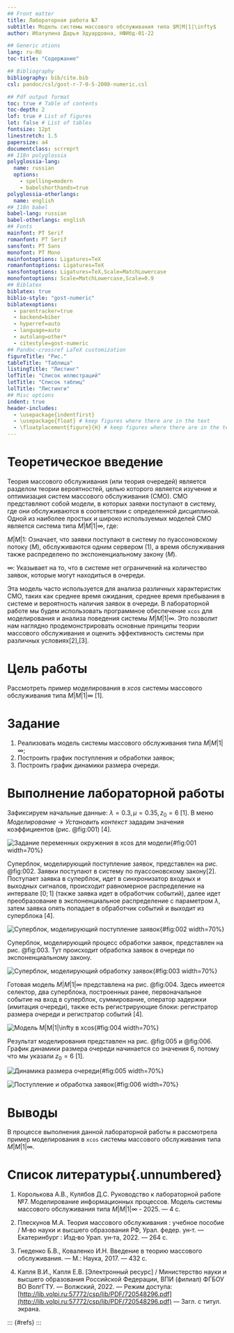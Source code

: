```yaml
---
## Front matter
title: Лабораторная работа №7
subtitle: Модель системы массового обслуживания типа $M|M|1|\infty$
author: Ибатулина Дарья Эдуардовна, НФИбд-01-22

## Generic otions
lang: ru-RU
toc-title: "Содержание"

## Bibliography
bibliography: bib/cite.bib
csl: pandoc/csl/gost-r-7-0-5-2008-numeric.csl

## Pdf output format
toc: true # Table of contents
toc-depth: 2
lof: true # List of figures
lot: false # List of tables
fontsize: 12pt
linestretch: 1.5
papersize: a4
documentclass: scrreprt
## I18n polyglossia
polyglossia-lang:
  name: russian
  options:
	- spelling=modern
	- babelshorthands=true
polyglossia-otherlangs:
  name: english
## I18n babel
babel-lang: russian
babel-otherlangs: english
## Fonts
mainfont: PT Serif
romanfont: PT Serif
sansfont: PT Sans
monofont: PT Mono
mainfontoptions: Ligatures=TeX
romanfontoptions: Ligatures=TeX
sansfontoptions: Ligatures=TeX,Scale=MatchLowercase
monofontoptions: Scale=MatchLowercase,Scale=0.9
## Biblatex
biblatex: true
biblio-style: "gost-numeric"
biblatexoptions:
  - parentracker=true
  - backend=biber
  - hyperref=auto
  - language=auto
  - autolang=other*
  - citestyle=gost-numeric
## Pandoc-crossref LaTeX customization
figureTitle: "Рис."
tableTitle: "Таблица"
listingTitle: "Листинг"
lofTitle: "Список иллюстраций"
lotTitle: "Список таблиц"
lolTitle: "Листинги"
## Misc options
indent: true
header-includes:
  - \usepackage{indentfirst}
  - \usepackage{float} # keep figures where there are in the text
  - \floatplacement{figure}{H} # keep figures where there are in the text
---
```


# Теоретическое введение

Теория массового обслуживания (или теория очередей) является разделом теории вероятностей, целью которого является изучение и оптимизация систем массового обслуживания (СМО). СМО представляют собой модели, в которых заявки поступают в систему, где они обслуживаются в соответствии с определенной дисциплиной. Одной из наиболее простых и широко используемых моделей СМО является система типа $M|M|1|\infty$, где:

$M|M|1$: Означает, что заявки поступают в систему по пуассоновскому потоку ($M$), обслуживаются одним сервером ($1$), а время обслуживания также распределено по экспоненциальному закону ($M$).

$\infty$: Указывает на то, что в системе нет ограничений на количество заявок, которые могут находиться в очереди.

Эта модель часто используется для анализа различных характеристик СМО, таких как среднее время ожидания, среднее время пребывания в системе и вероятность наличия заявок в очереди. В лабораторной работе мы будем использовать программное обеспечение `xcos` для моделирования и анализа поведения системы $M|M|1|\infty$. Это позволит нам наглядно продемонстрировать основные принципы теории массового обслуживания и оценить эффективность системы при различных условиях[2],[3].

# Цель работы

Рассмотреть пример моделирования в *xcos* системы массового обслуживания типа $M|M|1|\infty$ [1].

# Задание

1. Реализовать модель системы массового обслуживания типа $M|M|1|\infty$;
2. Построить график поступления и обработки заявок;
3. Построить график динамики размера очереди.

# Выполнение лабораторной работы

Зафиксируем начальные данные: $\lambda = 0.3, \, \mu = 0.35, \, z_0 = 6$ [1]. В меню *Моделирование* -> *Установить контекст* зададим значения коэффициентов (рис. @fig:001) [4].

![Задание переменных окружения в xcos для модели](image/1.png){#fig:001 width=70%}

Суперблок, моделирующий поступление заявок, представлен на рис. @fig:002. Заявки поступают в систему по пуассоновскому закону[2]. Поступает заявка в суперблок, идет в синхронизатор входных и выходных сигналов, происходит равномерное распределение на интервале $[0; 1]$ (также заявка идет в обработчик событий), далее идет преобразование в экспоненциальное распределение с параметром $\lambda$, затем заявка опять попадает в обработчик событий и выходит из суперблока [4].

![Суперблок, моделирующий поступление заявок](image/2.png){#fig:002 width=70%}

Суперблок, моделирующий процесс обработки заявок, представлен на рис. @fig:003. Тут происходит обработка заявок в очереди по экспоненциальному закону.

![Суперблок, моделирующий обработку заявок](image/3.png){#fig:003 width=70%}

Готовая модель $M|M|1|\infty$ представлена на рис. @fig:004. Здесь имеется селектор, два суперблока, построенных ранее, первоначальное событие на вход в суперблок, суммирование, оператор задержки (имитация очереди), также есть регистрирующие блоки: регистратор размера очереди и регистратор событий [4].

![Модель $M|M|1|\infty$ в xcos](image/4.png){#fig:004 width=70%}

Результат моделирования представлен на рис. @fig:005 и @fig:006. График динамики размера очереди начинается со значения 6, потому что мы указали $z_0 = 6$ [1].

![Динамика размера очереди](image/5.png){#fig:005 width=70%}

![Поступление и обработка заявок](image/6.png){#fig:006 width=70%}

# Выводы

В процессе выполнения данной лабораторной работы я рассмотрела пример моделирования в `xcos` системы массового обслуживания типа $M|M|1|\infty$.

# Список литературы{.unnumbered}

1. Королькова А.В., Кулябов Д.С. Руководство к лабораторной работе №7. Моделирование информационных процессов. Модель системы массового обслуживания типа $M|M|1|\infty$ - 2025. — 4 с.

2. Плескунов М.А. Теория массового обслуживания : учебное пособие / М‑во науки и высшего образования РФ, Урал. федер. ун‑т. — Екатеринбург : Изд‑во Урал. ун‑та, 2022. — 264 с.

3. Гнеденко Б.В., Коваленко И.Н. Введение в теорию массового обслуживания. — М.: Наука, 2017. — 432 с.

4. Капля В.И., Капля Е.В. [Электронный ресурс] / Министерство науки и высшего образования Российской Федерации, ВПИ (филиал) ФГБОУ ВО ВолгГТУ. — Волжский, 2022. — Режим доступа: [http://lib.volpi.ru:57772/csp/lib/PDF/720548296.pdf](http://lib.volpi.ru:57772/csp/lib/PDF/720548296.pdf) — Загл. с титул. экрана.

::: {#refs}
:::
